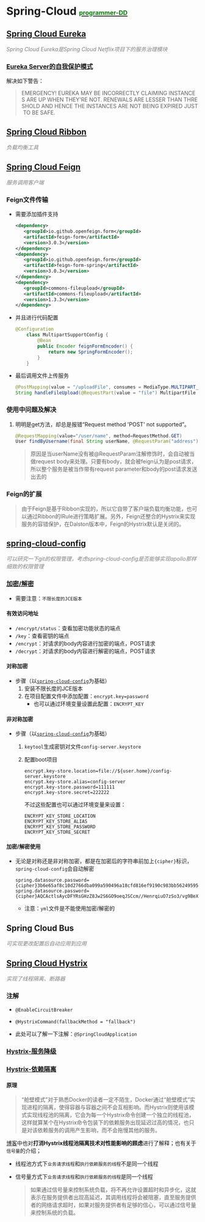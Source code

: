 # Spring-Cloud [<font size="3" color="green">programmer-DD</font>][programmer-DD]

## [Spring Cloud Eureka](http://blog.didispace.com/spring-cloud-starter-dalston-1/)

*<font color="gray">Spring Cloud Eureka是Spring Cloud Netflix项目下的服务治理模块</font>*

### [Eureka Server的自我保护模式](http://itmuch.com/spring-cloud-sum-eureka/)

解决如下警告：

> EMERGENCY! EUREKA MAY BE INCORRECTLY CLAIMING INSTANCES ARE UP WHEN THEY'RE NOT. RENEWALS ARE LESSER THAN THRESHOLD AND HENCE THE INSTANCES ARE NOT BEING EXPIRED JUST TO BE SAFE. 





## [Spring Cloud Ribbon](http://blog.didispace.com/spring-cloud-starter-dalston-2-2/)

*<font color="gray">负载均衡工具</font>*





## [Spring Cloud Feign](http://blog.didispace.com/spring-cloud-starter-dalston-2-3/)

 *<font color="gray">服务调用客户端</font>*

### Feign文件传输

* 需要添加插件支持

  ```xml
  <dependency>
     <groupId>io.github.openfeign.form</groupId>
     <artifactId>feign-form</artifactId>
     <version>3.0.3</version>
  </dependency>
  <dependency>
     <groupId>io.github.openfeign.form</groupId>
     <artifactId>feign-form-spring</artifactId>
     <version>3.0.3</version>
  </dependency>
  <dependency>
     <groupId>commons-fileupload</groupId>
     <artifactId>commons-fileupload</artifactId>
     <version>1.3.3</version>
  </dependency>
  ```

* 并且进行代码配置

  ```java
  @Configuration
      class MultipartSupportConfig {
          @Bean
          public Encoder feignFormEncoder() {
              return new SpringFormEncoder();
          }
      }
  ```

* 最后调用文件上传服务

  ```java
  @PostMapping(value = "/uploadFile", consumes = MediaType.MULTIPART_FORM_DATA_VALUE)
  String handleFileUpload(@RequestPart(value = "file") MultipartFile file);
  ```



### 使用中问题及解决

1. 明明是get方法，却总是报错“Request method 'POST' not supported”。

   ```java
   @RequestMapping(value="/user/name", method=RequestMethod.GET)
   User findByUsername(final String userName, @RequestParam("address") final String address);
   ```

   > 原因是当userName没有被@RequestParam注解修饰时，会自动被当做request body来处理。只要有body，就会被feign认为是post请求，所以整个服务是被当作带有request parameter和body的post请求发送出去的 

### Feign的扩展

> 由于Feign是基于Ribbon实现的，所以它自带了客户端负载均衡功能，也可以通过Ribbon的IRule进行策略扩展。另外，Feign还整合的Hystrix来实现服务的容错保护，在Dalston版本中，Feign的Hystrix默认是关闭的。 





## [spring-cloud-config](http://blog.didispace.com/spring-cloud-starter-dalston-3/)

 *<font color="gray">可以研究一下git的权限管理，考虑spring-cloud-config是否能够实现apollo那样细致的权限管理</font>*

### [加密/解密](http://blog.didispace.com/spring-cloud-starter-dalston-3-2/)

- 需要注意：`不限长度的JCE版本` 

#### 有效访问地址

- `/encrypt/status`：查看加密功能状态的端点
- `/key`：查看密钥的端点
- `/encrypt`：对请求的body内容进行加密的端点，POST请求 
- `/decrypt`：对请求的body内容进行解密的端点，POST请求 

#### 对称加密

* 步骤（以[`spring-cloud-config`](http://blog.didispace.com/spring-cloud-starter-dalston-3/)为基础）
  1. 安装不限长度的JCE版本
  2. 在项目配置文件中添加配置：`encrypt.key=password`
     * 也可以通过环境变量设置此配置：`ENCRYPT_KEY`

#### 非对称加密

* 步骤（以[`spring-cloud-config`](http://blog.didispace.com/spring-cloud-starter-dalston-3/)为基础）

  1. `keytool`生成密钥对文件`config-server.keystore`

  2. 配置boot项目

     ```properties
     encrypt.key-store.location=file://${user.home}/config-server.keystore
     encrypt.key-store.alias=config-server
     encrypt.key-store.password=111111
     encrypt.key-store.secret=222222
     ```

     不过这些配置也可以通过环境变量来设置：

     ```
     ENCRYPT_KEY_STORE_LOCATION
     ENCRYPT_KEY_STORE_ALIAS
     ENCRYPT_KEY_STORE_PASSWORD
     ENCRYPT_KEY_STORE_SECRET
     ```

#### 加密/解密使用

* 无论是对称还是非对称加密，都是在加密后的字符串前加上`{cipher}`标识，`spring-cloud-config`会自动解密

  ```properties
  spring.datasource.password={cipher}3b6e65af8c10d2766dba099a590496a18cfd816ef9190c983bb56249595ae3f0
  spring.datasource.password={cipher}AQCActlsAycDFYRsGHzZ8Jw2S6GO9oeqJSCcm//HenrqiuO7zSo3/vg9BeXL8xwiyIXtKcp2JN8hnrM4NTyyJDIjxhcCbJMjuGrrFJ2FdO5oJWmksymkP5EOXE6MjgxVqHh/tc+06TMBQj2xqEcfCO3jBDPxcR88Ci+VXe63xDIVgvAV9IYmCxlfXOCH31bBlK7j5FXJ8pPLUKgXwaDGzaA5QfqMCGduOfC0AQ+iA0QEW7SdDnwChLNwCHEBfQceWAE7qt6zasiRFZeZt+waOp8rI1u+4CYcTjnV1iSdXwN5j1lhcsoiIpViNx8kbsxhcmpCzdg3bGrS1e/Pzq8CjHmV7IRRS9BfgR6K7wuyjue4SO2ZUtMbZAE5V2NHb3XsqeY=
  ```

  * 注意：`yml`文件是不能使用加密/解密的

## Spring Cloud Bus

 *<font color="gray">可实现更改配置后自动应用到应用</font>*



## [Spring Cloud Hystrix](http://blog.didispace.com/spring-cloud-starter-dalston-4-1/)

 *<font color="gray">实现了线程隔离、断路器 </font>*

### 注解

* `@EnableCircuitBreaker`
* `@HystrixCommand(fallbackMethod = "fallback")`

* 此处可以了解一下注解：`@SpringCloudApplication`

### [Hystrix-服务降级](http://blog.didispace.com/spring-cloud-starter-dalston-4-1/)



### [Hystrix-依赖隔离](http://blog.didispace.com/spring-cloud-starter-dalston-4-2/)

#### 原理

> “舱壁模式”对于熟悉Docker的读者一定不陌生，Docker通过“舱壁模式”实现进程的隔离，使得容器与容器之间不会互相影响。而Hystrix则使用该模式实现线程池的隔离，它会为每一个Hystrix命令创建一个独立的线程池，这样就算某个在Hystrix命令包装下的依赖服务出现延迟过高的情况，也只是对该依赖服务的调用产生影响，而不会拖慢其他的服务。 

[博客](http://blog.didispace.com/spring-cloud-starter-dalston-4-2/)中也对**打消Hystrix线程池隔离技术对性能影响的顾虑**进行了解释；也有关于`信号量`的介绍；

* 线程池方式下`业务请求线程`和`执行依赖服务的线程`不是同一个线程

* 信号量方式下`业务请求线程`和`执行依赖服务的线程`是同一个线程

  > 如果通过信号量来控制系统负载，将不再允许设置超时和异步化，这就表示在服务提供者出现高延迟，其调用线程将会被阻塞，直至服务提供者的网络请求超时，如果对服务提供者有足够的信心，可以通过信号量来控制系统的负载。 









[programmer-DD]:http://blog.didispace.com/Spring-Cloud%E5%9F%BA%E7%A1%80%E6%95%99%E7%A8%8B/